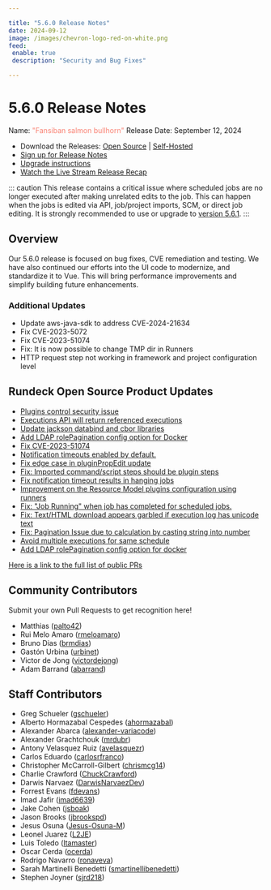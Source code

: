 ```yaml
---

title: "5.6.0 Release Notes"
date: 2024-09-12
image: /images/chevron-logo-red-on-white.png
feed:
 enable: true
 description: "Security and Bug Fixes"

---
```


# 5.6.0 Release Notes

Name: <span style="color: salmon"><span class="glyphicon glyphicon-bullhorn"></span> "Fansiban salmon bullhorn"</span>
Release Date: September 12, 2024

- Download the Releases: [Open Source](https://www.rundeck.com/community-downloads/5.6.0) | [Self-Hosted](https://www.rundeck.com/enterprise-downloads/5.6.0)
- [Sign up for Release Notes](https://www.rundeck.com/release-notes-signup)
- [Upgrade instructions](/upgrading/index.md)
- [Watch the Live Stream Release Recap](https://www.youtube.com/watch?v=AVf0Pwafza0)

<VidStack src="youtube/AVf0Pwafza0"/>

::: caution
This release contains a critical issue where scheduled jobs are no longer executed after making unrelated edits to the job.  This can happen when the jobs is edited via API, job/project imports, SCM, or direct job editing.  It is strongly recommended to use or upgrade to [version 5.6.1](version-5.6.1.md).
:::

## Overview

Our 5.6.0 release is focused on bug fixes, CVE remediation and testing.  We have also continued our efforts into the UI code to modernize, and standardize it to Vue. This will bring performance improvements and simplify building future enhancements.

### Additional Updates


* Update aws-java-sdk to address CVE-2024-21634
* Fix CVE-2023-5072
* Fix CVE-2023-51074
* Fix: It is now possible to change TMP dir in Runners
* HTTP request step not working in framework and project configuration level


## Rundeck Open Source Product Updates

* [Plugins control security issue](https://github.com/rundeck/rundeck/pull/9343)
* [Executions API will return referenced executions](https://github.com/rundeck/rundeck/pull/9342)
* [Update jackson databind and cbor libraries](https://github.com/rundeck/rundeck/pull/9338)
* [Add LDAP rolePagination config option for Docker](https://github.com/rundeck/rundeck/pull/9332)
* [Fix CVE-2023-51074](https://github.com/rundeck/rundeck/pull/9329)
* [Notification timeouts enabled by default.](https://github.com/rundeck/rundeck/pull/9325)
* [Fix edge case in pluginPropEdit update](https://github.com/rundeck/rundeck/pull/9317)
* [Fix: Imported command/script steps should be plugin steps](https://github.com/rundeck/rundeck/pull/9297)
* [Fix notification timeout results in hanging jobs](https://github.com/rundeck/rundeck/pull/9284)
* [Improvement on the Resource Model plugins configuration using runners](https://github.com/rundeck/rundeck/pull/9276)
* [Fix:  &quot;Job Running&quot; when job has completed for scheduled jobs.](https://github.com/rundeck/rundeck/pull/9273)
* [Fix: Text/HTML download appears garbled if execution log has unicode text](https://github.com/rundeck/rundeck/pull/9272)
* [Fix: Pagination Issue due to calculation by casting string into number](https://github.com/rundeck/rundeck/pull/9271)
* [Avoid multiple executions for same schedule](https://github.com/rundeck/rundeck/pull/9213)
* [Add LDAP rolePagination config option for docker](https://github.com/rundeck/rundeck/pull/8822)


[Here is a link to the full list of public PRs](https://github.com/rundeck/rundeck/pulls?q=is%3Apr+milestone%3A5.6.0+is%3Aclosed)


## Community Contributors

Submit your own Pull Requests to get recognition here!

* Matthias ([palto42](https://github.com/palto42))
* Rui Melo Amaro ([rmeloamaro](https://github.com/rmeloamaro))
* Bruno Dias ([brmdias](https://github.com/brmdias))
* Gastón Urbina ([urbinet](https://github.com/urbinet))
* Victor de Jong ([victordejong](https://github.com/victordejong))
* Adam Barrand ([abarrand](https://github.com/abarrand))


## Staff Contributors

* Greg Schueler ([gschueler](https://github.com/gschueler))
* Alberto Hormazabal Cespedes ([ahormazabal](https://github.com/ahormazabal))
* Alexander Abarca ([alexander-variacode](https://github.com/alexander-variacode))
* Alexander Grachtchouk ([mrdubr](https://github.com/mrdubr))
* Antony Velasquez Ruiz ([avelasquezr](https://github.com/avelasquezr))
* Carlos Eduardo ([carlosrfranco](https://github.com/carlosrfranco))
* Christopher McCarroll-Gilbert ([chrismcg14](https://github.com/chrismcg14))
* Charlie Crawford ([ChuckCrawford](https://github.com/ChuckCrawford))
* Darwis Narvaez ([DarwisNarvaezDev](https://github.com/DarwisNarvaezDev))
* Forrest Evans ([fdevans](https://github.com/fdevans))
* Imad Jafir ([imad6639](https://github.com/imad6639))
* Jake Cohen ([jsboak](https://github.com/jsboak))
* Jason Brooks ([jbrookspd](https://github.com/jbrookspd))
* Jesus Osuna ([Jesus-Osuna-M](https://github.com/Jesus-Osuna-M))
* Leonel Juarez ([L2JE](https://github.com/L2JE))
* Luis Toledo ([ltamaster](https://github.com/ltamaster))
* Oscar Cerda ([ocerda](https://github.com/ocerda))
* Rodrigo Navarro ([ronaveva](https://github.com/ronaveva))
* Sarah Martinelli Benedetti ([smartinellibenedetti](https://github.com/smartinellibenedetti))
* Stephen Joyner ([sjrd218](https://github.com/sjrd218))
